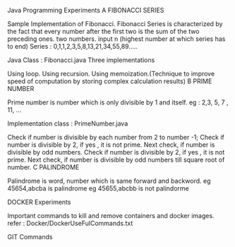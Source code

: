 Java Programming Experiments
A FIBONACCI SERIES

Sample Implementation of Fibonacci. Fibonacci Series is characterized by the fact that every number after the first two is the sum of the two preceding ones. two numbers. input n (highest number at which series has to end) Series : 0,1,1,2,3,5,8,13,21,34,55,89.....

Java Class : Fibonacci.java Three implementations

Using loop.
Using recursion.
Using memoization.(Technique to improve speed of computation by storing complex calculation results)
B PRIME NUMBER

Prime number is number which is only divisible by 1 and itself. eg : 2,3, 5, 7 , 11, ...

Implementation class : PrimeNumber.java

Check if number is divisible by each number from 2 to number -1;
Check if number is divisible by 2, if yes , it is not prime. Next check, if number is divisible by odd numbers.
Check if number is divisible by 2, if yes , it is not prime. Next check, if number is divisible by odd numbers till square root of number.
C PALINDROME

Palindrome is word, number which is same forward and backword. eg 45654,abcba is palindrome eg 45655,abcbb is not palindorme

DOCKER Experiments

Important commands to kill and remove containers and docker images. refer : Docker/DockerUseFulCommands.txt

GIT Commands

<script src="https://gist.github.com/DharmendraRathor/5d6c9902abfd1bfa1824a0b7766c5865.js"></script>
